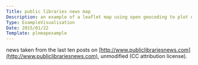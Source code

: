 ```yaml
---
Title: public libraries news map
Description: an example of a leaflet map using open geocoding to plot uk local library news stories.
Type: ExampleVisualisation
Date: 2015/01/22
Template: plnmapexample
---
```


news taken from the last ten posts on [http://www.publiclibrariesnews.com](http://www.publiclibrariesnews.com), unmodified (CC attribution license).